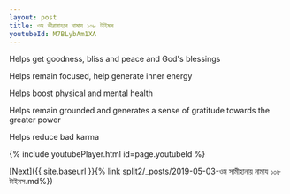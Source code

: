 ```yaml
---
layout: post
title: ওম ভীরাবাহবে নামায ১০৮ টাইমস
youtubeId: M7BLybAm1XA
---
```

 
 
Helps get goodness, bliss and peace and God's blessings
 
Helps remain focused, help generate inner energy 
 
Helps boost physical and mental health 
 
Helps remain grounded and generates a sense of gratitude towards the greater power 
 
Helps reduce bad karma
 
 
 
 


{% include youtubePlayer.html id=page.youtubeId %}
 
[Next]({{ site.baseurl }}{% link  split2/_posts/2019-05-03-ওম সামীহানায় নামায ১০৮ টাইমস.md%})
 
